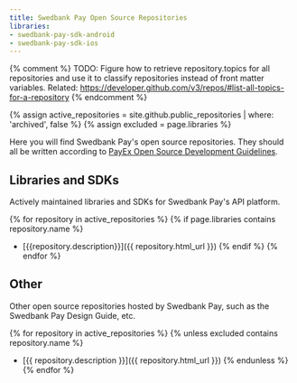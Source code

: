 ```yaml
---
title: Swedbank Pay Open Source Repositories
libraries:
- swedbank-pay-sdk-android
- swedbank-pay-sdk-ios
---
```


{% comment %}
TODO: Figure how to retrieve repository.topics for all repositories and use it to classify repositories instead of front matter variables. Related: https://developer.github.com/v3/repos/#list-all-topics-for-a-repository
{% endcomment %}

{% assign active_repositories = site.github.public_repositories | where: 'archived', false %}
{% assign excluded = page.libraries %}

Here you will find Swedbank Pay's open source repositories. They should all be
written according to [PayEx Open Source Development Guidelines][1].

## Libraries and SDKs

Actively maintained libraries and SDKs for Swedbank Pay's API platform.

{% for repository in active_repositories %}
  {% if page.libraries contains repository.name %}
  * [{{repository.description}}]({{ repository.html_url }})
  {% endif %}
{% endfor %}

## Other

Other open source repositories hosted by Swedbank Pay, such as the Swedbank Pay
Design Guide, etc.

{% for repository in active_repositories %}
  {% unless excluded contains repository.name %}
  * [{{ repository.description }}]({{ repository.html_url }})
  {% endunless %}
{% endfor %}


[1]: https://developer.payex.com/xwiki/wiki/developer/view/Main/guidelines/open-source-development-guidelines/
